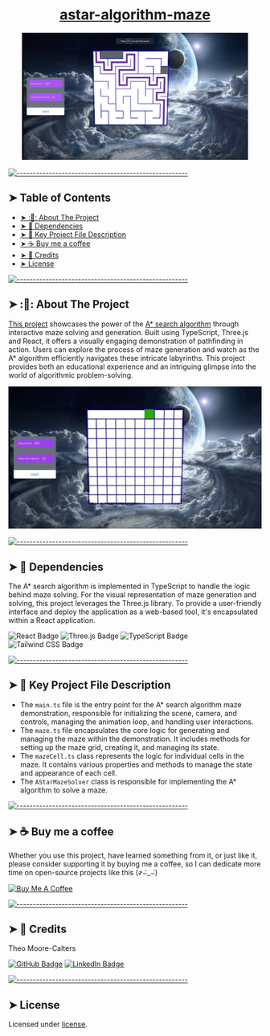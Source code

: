 <h1 align="center"><a href="https://maze.theo-moore-calters.online">astar-algorithm-maze</a></h1>

<p align="center">
  <img src="images/maze.png" alt="Logo" width="450" height="auto" />
</p>


[![-----------------------------------------------------](https://raw.githubusercontent.com/andreasbm/readme/master/assets/lines/cloudy.png)](#table-of-contents)

## ➤ Table of Contents

* [➤ ::pencil:: About The Project](#-pencil-about-the-project)
* [➤ :rocket: Dependencies](#-rocket-dependencies)
* [➤ :floppy_disk: Key Project File Description](#-floppy_disk-key-project-file-description)
* [➤ :coffee: Buy me a coffee](#-coffee-buy-me-a-coffee)
* [➤ :scroll: Credits](#-scroll-credits)
* [➤ License](#-license)


[![-----------------------------------------------------](https://raw.githubusercontent.com/andreasbm/readme/master/assets/lines/cloudy.png)](#pencil-about-the-project)

## ➤ ::pencil:: About The Project

[This project](maze.theo-moore-calters.online) showcases the power of the [A* search algorithm](https://en.wikipedia.org/wiki/A*_search_algorithm) through interactive maze solving and generation. Built using TypeScript, Three.js and React, it offers a visually engaging demonstration of pathfinding in action. Users can explore the process of maze generation and watch as the A* algorithm efficiently navigates these intricate labyrinths. This project provides both an educational experience and an intriguing glimpse into the world of algorithmic problem-solving.

<p align="center">
  <img src="images/mazegif.gif" alt="Logo" width="650" height="auto" />
</p>

[![-----------------------------------------------------](https://raw.githubusercontent.com/andreasbm/readme/master/assets/lines/cloudy.png)](#rocket-dependencies)

## ➤ :rocket: Dependencies

The A* search algorithm is implemented in TypeScript to handle the logic behind maze solving. For the visual representation of maze generation and solving, this project leverages the Three.js library. To provide a user-friendly interface and deploy the application as a web-based tool, it's encapsulated within a React application.
  
![React Badge](https://img.shields.io/badge/React-61DAFB?logo=react&logoColor=000&style=for-the-badge) ![Three.js Badge](https://img.shields.io/badge/Three.js-000?logo=threedotjs&logoColor=fff&style=for-the-badge)
 ![TypeScript Badge](https://img.shields.io/badge/TypeScript-3178C6?logo=typescript&logoColor=fff&style=for-the-badge) ![Tailwind CSS Badge](https://img.shields.io/badge/Tailwind%20CSS-06B6D4?logo=tailwindcss&logoColor=fff&style=for-the-badge) 
  



[![-----------------------------------------------------](https://raw.githubusercontent.com/andreasbm/readme/master/assets/lines/cloudy.png)](#floppy_disk-key-project-file-description)

## ➤ :floppy_disk: Key Project File Description

*  The `main.ts` file is the entry point for the A* search algorithm maze demonstration, responsible for initializing the scene, camera, and controls, managing the animation loop, and handling user interactions.
* The `maze.ts` file encapsulates the core logic for generating and managing the maze within the demonstration. It includes methods for setting up the maze grid, creating it, and managing its state.
* The `mazeCell.ts` class represents the logic for individual cells in the maze. It contains various properties and methods to manage the state and appearance of each cell.
* The `AStarMazeSolver` class is responsible for implementing the A* algorithm to solve a maze.



[![-----------------------------------------------------](https://raw.githubusercontent.com/andreasbm/readme/master/assets/lines/cloudy.png)](#coffee-buy-me-a-coffee)

## ➤ :coffee: Buy me a coffee
Whether you use this project, have learned something from it, or just like it, please consider supporting it by buying me a coffee, so I can dedicate more time on open-source projects like this (҂⌣̀_⌣́)

<a href="https://www.buymeacoffee.com/i1Cps" target="_blank"><img src="https://cdn.buymeacoffee.com/buttons/v2/default-violet.png" alt="Buy Me A Coffee" style="height: 60px !important;width: 217px !important;" ></a>



[![-----------------------------------------------------](https://raw.githubusercontent.com/andreasbm/readme/master/assets/lines/cloudy.png)](#scroll-credits)

## ➤ :scroll: Credits

Theo Moore-Calters 


[![GitHub Badge](https://img.shields.io/badge/GitHub-100000?style=for-the-badge&logo=github&logoColor=white)](https://github.com/i1Cps) [![LinkedIn Badge](https://img.shields.io/badge/LinkedIn-0077B5?style=for-the-badge&logo=linkedin&logoColor=white)](www.linkedin.com/in/theo-moore-calters)


[![-----------------------------------------------------](https://raw.githubusercontent.com/andreasbm/readme/master/assets/lines/cloudy.png)](#license)

## ➤ License
	
Licensed under [license](https://opensource.org/licenses/license).
